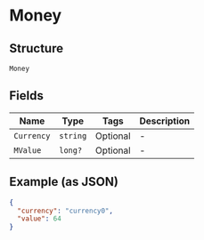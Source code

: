 
# Money

## Structure

`Money`

## Fields

| Name | Type | Tags | Description |
|  --- | --- | --- | --- |
| `Currency` | `string` | Optional | - |
| `MValue` | `long?` | Optional | - |

## Example (as JSON)

```json
{
  "currency": "currency0",
  "value": 64
}
```

